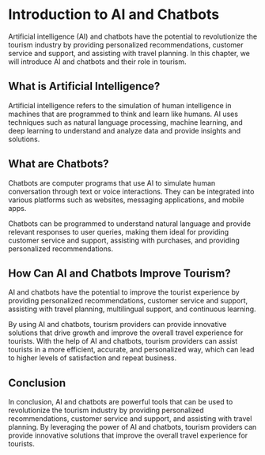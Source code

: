 Introduction to AI and Chatbots
==================================================================================

Artificial intelligence (AI) and chatbots have the potential to revolutionize the tourism industry by providing personalized recommendations, customer service and support, and assisting with travel planning. In this chapter, we will introduce AI and chatbots and their role in tourism.

What is Artificial Intelligence?
--------------------------------

Artificial intelligence refers to the simulation of human intelligence in machines that are programmed to think and learn like humans. AI uses techniques such as natural language processing, machine learning, and deep learning to understand and analyze data and provide insights and solutions.

What are Chatbots?
------------------

Chatbots are computer programs that use AI to simulate human conversation through text or voice interactions. They can be integrated into various platforms such as websites, messaging applications, and mobile apps.

Chatbots can be programmed to understand natural language and provide relevant responses to user queries, making them ideal for providing customer service and support, assisting with purchases, and providing personalized recommendations.

How Can AI and Chatbots Improve Tourism?
----------------------------------------

AI and chatbots have the potential to improve the tourist experience by providing personalized recommendations, customer service and support, assisting with travel planning, multilingual support, and continuous learning.

By using AI and chatbots, tourism providers can provide innovative solutions that drive growth and improve the overall travel experience for tourists. With the help of AI and chatbots, tourism providers can assist tourists in a more efficient, accurate, and personalized way, which can lead to higher levels of satisfaction and repeat business.

Conclusion
----------

In conclusion, AI and chatbots are powerful tools that can be used to revolutionize the tourism industry by providing personalized recommendations, customer service and support, and assisting with travel planning. By leveraging the power of AI and chatbots, tourism providers can provide innovative solutions that improve the overall travel experience for tourists.
